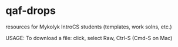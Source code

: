 # qaf-drops
resources for Mykolyk IntroCS students (templates, work solns, etc.)

USAGE:
To download a file: click, select Raw, Ctrl-S (Cmd-S on Mac)
